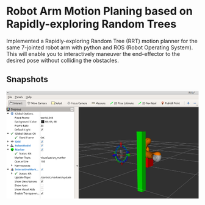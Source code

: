 # Robot Arm Motion Planing based on Rapidly-exploring Random Trees
Implemented a Rapidly-exploring Random Tree (RRT) motion planner for the same 7-jointed robot arm with python and ROS (Robot Operating System). This will enable you to interactively maneuver the end-effector to the desired pose without colliding the obstacles.

## Snapshots
<img src="rrt-motion-planning.png">
